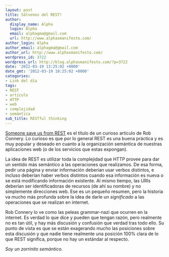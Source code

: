 ```yaml
---
layout: post
title: Sálvenos del REST!
author:
  display_name: Alpha
  login: Alpha
  email: alphagma@gmail.com
  url: http://www.alphasmanifesto.com/
author_login: Alpha
author_email: alphagma@gmail.com
author_url: http://www.alphasmanifesto.com/
wordpress_id: 3722
wordpress_url: http://blog.alphasmanifesto.com/?p=3722
date: '2012-03-19 13:25:02 +0000'
date_gmt: '2012-03-19 18:25:02 +0000'
categories:
- Link del día
tags:
- REST
- artículo
- HTTP
- web
- complejidad
- semántica
sub_title: RESTful thinking
---
```


[Someone save us from REST](http://wekeroad.com/2012/02/28/someone-save-us-from-rest/) es el título de un curioso artículo de Rob Connery. Lo curioso es que por lo general REST es una buena práctica y es muy popular y deseado en cuanto a la organización semántica de nuestras aplicaciones web (o de los servicios que estas expongan).

La idea de REST es utilizar toda la complejidad que HTTP provee para dar un sentido más semántico a las operaciones que realizamos. De esa forma, pedir una página y enviar información deberían usar verbos distintos, e incluso deberían haber verbos distintos cuando esa información es nueva o se está modificando información existente. Al mismo tiempo, las URIs deberían ser identificadoras de recursos (de ahí su nombre) y no simplemente direcciones web. Ese es un pequeño resumen, pero la historia va mucho más profunda sobre la idea de darle un _significado_ a las operaciones que se realizan en internet.

Rob Connery lo ve como las peleas grammar-nazi que ocurren en la internet. Es verdad lo que dice y pueden que tengan razón, pero realmente no es tan útil, y hay más discusión y confusión que verdad tras todo ello. Su punto de vista es que se están exagerando mucho las posiciones sobre esta discusión y que nadie tiene realmente una posición 100% clara de lo que REST significa, porque no hay un estándar al respecto.

_Soy un zorrinito semántico._
